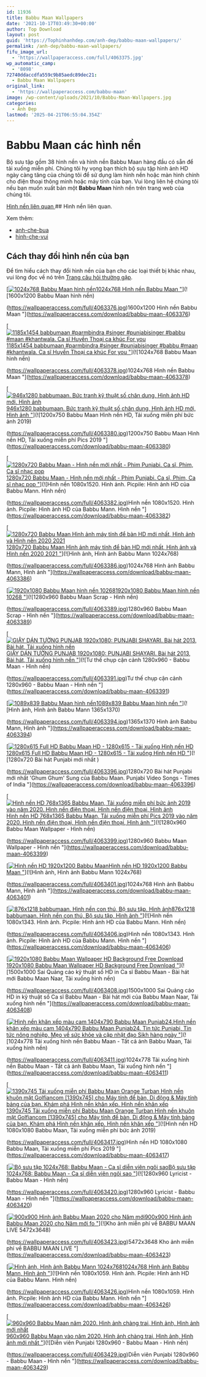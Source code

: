 ```yaml
---
id: 11936
title: Babbu Maan Wallpapers
date: '2021-10-17T03:49:30+00:00'
author: Top Download
layout: post
guid: 'https://Tophinhanhdep.com/anh-dep/babbu-maan-wallpapers/'
permalink: /anh-dep/babbu-maan-wallpapers/
fifu_image_url:
  - 'https://wallpaperaccess.com/full/4063375.jpg'
wp_automatic_camp:
  - '8098'
72740ddaccdfa559c9b85aedc89dec21:
  - Babbu Maan Wallpapers
original_link:
  - 'https://wallpaperaccess.com/babbu-maan'
image: /wp-content/uploads/2021/10/Babbu-Maan-Wallpapers.jpg
categories:
  - Ảnh Đẹp
lastmod: '2025-04-21T06:55:04.354Z'
---
```

# Babbu Maan các hình nền

Bộ sưu tập gồm 38 hình nền và hình nền Babbu Maan hàng đầu có sẵn để tải xuống miễn phí. Chúng tôi hy vọng bạn thích bộ sưu tập hình ảnh HD ngày càng tăng của chúng tôi để sử dụng làm hình nền hoặc màn hình chính cho điện thoại thông minh hoặc máy tính của bạn. Vui lòng liên hệ chúng tôi nếu bạn muốn xuất bản một **Babbu Maan** hình nền trên trang web của chúng tôi.

[Hình nền liên quan ](#related) ## Hình nền liên quan.

   
 Xem thêm:

   
- [anh-che-bua](https://tophinhanhdep.com/anh-che/anh-che-bua/)
- [hinh-che-vui](https://tophinhanhdep.com/anh-che/hinh-che-vui/)

## Cách thay đổi hình nền của bạn

Để tìm hiểu cách thay đổi hình nền của bạn cho các loại thiết bị khác nhau, vui lòng đọc về nó trên [Trang câu hỏi thường gặp](https://tophinhanhdep.com/faq/).

  
[[![1024x768 Babbu Maan hình nền](https://wallpaperaccess.com/full/4063375.jpg)1024x768 Hình nền Babbu Maan "](https://wallpaperaccess.com/download/babbu-maan-4063375)](![1600x1200 Babbu Maan hình nền)

(https://wallpaperaccess.com/full/4063376.jpg)1600x1200 Hình nền Babbu Maan "](https://wallpaperaccess.com/download/babbu-maan-4063376)

[[![1185x1454 babbumaan #parmbindra #singer #punjabisinger #babbu #maan #khantwala.  Ca sĩ Huyền Thoại ca khúc For you](https://wallpaperaccess.com/full/4063377.jpg)1185x1454 babbumaan #parmbindra #singer #punjabisinger #babbu #maan #khantwala. Ca sĩ Huyền Thoại ca khúc For you "](https://wallpaperaccess.com/download/babbu-maan-4063377)](![1024x768 Babbu Maan hình nền)

(https://wallpaperaccess.com/full/4063378.jpg)1024x768 Hình nền Babbu Maan "](https://wallpaperaccess.com/download/babbu-maan-4063378)

[[![946x1280 babbumaan.  Bức tranh kỹ thuật số chân dung, Hình ảnh HD mới, Hình ảnh](https://wallpaperaccess.com/full/4063379.jpg)946x1280 babbumaan. Bức tranh kỹ thuật số chân dung, Hình ảnh HD mới, Hình ảnh "](https://wallpaperaccess.com/download/babbu-maan-4063379)](![1200x750 Babbu Maan Hình nền HD, Tải xuống miễn phí bức ảnh 2019)

(https://wallpaperaccess.com/full/4063380.jpg)1200x750 Babbu Maan Hình nền HD, Tải xuống miễn phí Pics 2019 "](https://wallpaperaccess.com/download/babbu-maan-4063380)

[[![1280x720 Babbu Maan - Hình nền mới nhất - Phim Punjabi.  Ca sĩ, Phim, Ca sĩ nhạc pop](https://wallpaperaccess.com/full/4063381.jpg)1280x720 Babbu Maan - Hình nền mới nhất - Phim Punjabi. Ca sĩ, Phim, Ca sĩ nhạc pop "](https://wallpaperaccess.com/download/babbu-maan-4063381)](![Hình nền 1080x1520.  Hình ảnh.  Picpile: Hình ảnh HD của Babbu Mann.  Hình nền)

(https://wallpaperaccess.com/full/4063382.jpg)Hình nền 1080x1520. Hình ảnh. Picpile: Hình ảnh HD của Babbu Mann. Hình nền "](https://wallpaperaccess.com/download/babbu-maan-4063382)

[[![1280x720 Babbu Maan Hình ảnh máy tính để bàn HD mới nhất, Hình ảnh và Hình nền 2020 2021](https://wallpaperaccess.com/full/4063385.jpg)1280x720 Babbu Maan Hình ảnh máy tính để bàn HD mới nhất, Hình ảnh và Hình nền 2020 2021 "](https://wallpaperaccess.com/download/babbu-maan-4063385)](![Hình ảnh, Hình ảnh Babbu Mann 1024x768)

(https://wallpaperaccess.com/full/4063386.jpg)1024x768 Hình ảnh Babbu Mann, Hình ảnh "](https://wallpaperaccess.com/download/babbu-maan-4063386)

[[![1920x1080 Babbu Maan hình nền 10268](https://wallpaperaccess.com/full/4063388.jpg)1920x1080 Babbu Maan hình nền 10268 "](https://wallpaperaccess.com/download/babbu-maan-4063388)](![1280x960 Babbu Maan Scrap - Hình nền)

(https://wallpaperaccess.com/full/4063389.jpg)1280x960 Babbu Maan Scrap - Hình nền "](https://wallpaperaccess.com/download/babbu-maan-4063389)

[[![GIẤY DÁN TƯỜNG PUNJAB 1920x1080: PUNJABI SHAYARI.  Bài hát 2013, Bài hát, Tải xuống hình nền](https://wallpaperaccess.com/full/4063390.jpg)GIẤY DÁN TƯỜNG PUNJAB 1920x1080: PUNJABI SHAYARI. Bài hát 2013, Bài hát, Tải xuống hình nền "](https://wallpaperaccess.com/download/babbu-maan-4063390)](![Tư thế chụp cận cảnh 1280x960 - Babbu Maan - Hình nền)

(https://wallpaperaccess.com/full/4063391.jpg)Tư thế chụp cận cảnh 1280x960 - Babbu Maan - Hình nền "](https://wallpaperaccess.com/download/babbu-maan-4063391)

[[![1089x839 Babbu Maan hình nền](https://wallpaperaccess.com/full/4063393.jpg)1089x839 Babbu Maan hình nền "](https://wallpaperaccess.com/download/babbu-maan-4063393)](![Hình ảnh, Hình ảnh Babbu Mann 1365x1370)

(https://wallpaperaccess.com/full/4063394.jpg)1365x1370 Hình ảnh Babbu Mann, Hình ảnh "](https://wallpaperaccess.com/download/babbu-maan-4063394)

[[![1280x615 Full HD Babbu Maan HD - 1280x615 - Tải xuống Hình nền HD](https://wallpaperaccess.com/full/4063395.png)1280x615 Full HD Babbu Maan HD - 1280x615 - Tải xuống Hình nền HD "](https://wallpaperaccess.com/download/babbu-maan-4063395)](![1280x720 Bài hát Punjabi mới nhất )

(https://wallpaperaccess.com/full/4063396.jpg)1280x720 Bài hát Punjabi mới nhất 'Ghum Ghum' Sung của Babbu Maan. Punjabi Video Songs - Times of India "](https://wallpaperaccess.com/download/babbu-maan-4063396)

[[![Hình nền HD 768x1365 Babbu Maan, Tải xuống miễn phí bức ảnh 2019 vào năm 2020. Hình nền điện thoại, Hình nền điện thoại, Hình ảnh](https://wallpaperaccess.com/full/4063397.png)Hình nền HD 768x1365 Babbu Maan, Tải xuống miễn phí Pics 2019 vào năm 2020. Hình nền điện thoại, Hình nền điện thoại, Hình ảnh "](https://wallpaperaccess.com/download/babbu-maan-4063397)](![1280x960 Babbu Maan Wallpaper - Hình nền)

(https://wallpaperaccess.com/full/4063399.jpg)1280x960 Babbu Maan Wallpaper - Hình nền "](https://wallpaperaccess.com/download/babbu-maan-4063399)

 [[![Hình nền HD 1920x1200 Babbu Maan](https://wallpaperaccess.com/full/4063400.jpg)Hình nền HD 1920x1200 Babbu Maan "](https://wallpaperaccess.com/download/babbu-maan-4063400)](![Hình ảnh, Hình ảnh Babbu Mann 1024x768)

(https://wallpaperaccess.com/full/4063401.jpg)1024x768 Hình ảnh Babbu Mann, Hình ảnh "](https://wallpaperaccess.com/download/babbu-maan-4063401)

[[![876x1218 babbumaan.  Hình nền con thú, Bộ sưu tập, Hình ảnh](https://wallpaperaccess.com/full/4063403.jpg)876x1218 babbumaan. Hình nền con thú, Bộ sưu tập, Hình ảnh "](https://wallpaperaccess.com/download/babbu-maan-4063403)](![Hình nền 1080x1343.  Hình ảnh.  Picpile: Hình ảnh HD của Babbu Mann.  Hình nền)

(https://wallpaperaccess.com/full/4063406.jpg)Hình nền 1080x1343. Hình ảnh. Picpile: Hình ảnh HD của Babbu Mann. Hình nền "](https://wallpaperaccess.com/download/babbu-maan-4063406)

[[![1920x1080 Babbu Maan Wallpaper HD Background Free Download](https://wallpaperaccess.com/full/4063407.jpg)1920x1080 Babbu Maan Wallpaper HD Background Free Download "](https://wallpaperaccess.com/download/babbu-maan-4063407)](![1500x1000 Sai Quảng cáo kỹ thuật số HD in Ca sĩ Babbu Maan - Bài hát mới Babbu Maan Naar, Tải xuống hình nền)

(https://wallpaperaccess.com/full/4063408.jpg)1500x1000 Sai Quảng cáo HD in kỹ thuật số Ca sĩ Babbu Maan - Bài hát mới của Babbu Maan Naar, Tải xuống hình nền "](https://wallpaperaccess.com/download/babbu-maan-4063408)

[[![Hình nền khăn xếp màu cam 1404x790 Babbu Maan Punjab24.](https://wallpaperaccess.com/full/4063410.jpg)Hình nền khăn xếp màu cam 1404x790 Babbu Maan Punjab24. Tin tức Punjabi, Tin tức nông nghiệp, Mẹo về sức khỏe và cập nhật đạo Sikh hàng ngày "](https://wallpaperaccess.com/download/babbu-maan-4063410)](![1024x778 Tải xuống hình nền Babbu Maan - Tất cả ảnh Babbu Maan, Tải xuống hình nền)

(https://wallpaperaccess.com/full/4063411.jpg)1024x778 Tải xuống hình nền Babbu Maan - Tất cả ảnh Babbu Maan, Tải xuống hình nền "](https://wallpaperaccess.com/download/babbu-maan-4063411)

[[![1390x745 Tải xuống miễn phí Babbu Maan Orange Turban Hình nền khuôn mặt Golfiancom [1390x745] cho Máy tính để bàn, Di động & Máy tính bảng của bạn.  Khám phá Hình nền khăn xếp.  Hình nền khăn xếp](https://wallpaperaccess.com/full/4063414.jpg)1390x745 Tải xuống miễn phí Babbu Maan Orange Turban Hình nền khuôn mặt Golfiancom \[1390x745\] cho Máy tính để bàn, Di động &amp; Máy tính bảng của bạn. Khám phá Hình nền khăn xếp. Hình nền khăn xếp "](https://wallpaperaccess.com/download/babbu-maan-4063414)](![Hình nền HD 1080x1080 Babbu Maan, Tải xuống miễn phí bức ảnh 2019)

(https://wallpaperaccess.com/full/4063417.jpg)Hình nền HD 1080x1080 Babbu Maan, Tải xuống miễn phí Pics 2019 "](https://wallpaperaccess.com/download/babbu-maan-4063417)

[[![Bộ sưu tập 1024x768: Babbu Maan - Ca sĩ diễn viên ngôi sao](https://wallpaperaccess.com/full/4063418.jpg)Bộ sưu tập 1024x768: Babbu Maan - Ca sĩ diễn viên ngôi sao "](https://wallpaperaccess.com/download/babbu-maan-4063418)](![1280x960 Lyricist - Babbu Maan - Hình nền)

(https://wallpaperaccess.com/full/4063420.jpg)1280x960 Lyricist - Babbu Maan - Hình nền "](https://wallpaperaccess.com/download/babbu-maan-4063420)

[[![900x900 Hình ảnh Babbu Maan 2020 cho Năm mới](https://wallpaperaccess.com/full/4063422.jpg)900x900 Hình ảnh Babbu Maan 2020 cho Năm mới fo "](https://wallpaperaccess.com/download/babbu-maan-4063422)](![Kho ảnh miễn phí về BABBU MAAN LIVE 5472x3648)

(https://wallpaperaccess.com/full/4063423.jpg)5472x3648 Kho ảnh miễn phí về BABBU MAAN LIVE "](https://wallpaperaccess.com/download/babbu-maan-4063423)

[[![Hình ảnh, Hình ảnh Babbu Mann 1024x768](https://wallpaperaccess.com/full/4063424.jpg)1024x768 Hình ảnh Babbu Mann, Hình ảnh "](https://wallpaperaccess.com/download/babbu-maan-4063424)](![Hình nền 1080x1059.  Hình ảnh.  Picpile: Hình ảnh HD của Babbu Mann.  Hình nền)

(https://wallpaperaccess.com/full/4063426.jpg)Hình nền 1080x1059. Hình ảnh. Picpile: Hình ảnh HD của Babbu Mann. Hình nền "](https://wallpaperaccess.com/download/babbu-maan-4063426)

[[![960x960 Babbu Maan năm 2020. Hình ảnh chàng trai, Hình ảnh, Hình ảnh mới nhất](https://wallpaperaccess.com/full/4063427.jpg)960x960 Babbu Maan vào năm 2020. Hình ảnh chàng trai, Hình ảnh, Hình ảnh mới nhất "](https://wallpaperaccess.com/download/babbu-maan-4063427)](![Diễn viên Punjabi 1280x960 - Babbu Maan - Hình nền)

(https://wallpaperaccess.com/full/4063429.jpg)Diễn viên Punjabi 1280x960 - Babbu Maan - Hình nền "](https://wallpaperaccess.com/download/babbu-maan-4063429)

